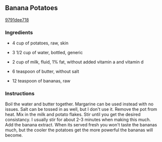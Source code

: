 ## Banana Potatoes

[9791dee718](http://www.food.com/recipe/banana-potatoes-517355)

### Ingredients

 - 4 cup of potatoes, raw, skin

 - 3 1/2 cup of water, bottled, generic

 - 2 cup of milk, fluid, 1% fat, without added vitamin a and vitamin d

 - 6 teaspoon of butter, without salt

 - 12 teaspoon of bananas, raw

### Instructions

Boil the water and butter together. Margarine can be used instead with no issues. Salt can be tossed in as well, but I don't use it. Remove the pot from heat. Mix in the milk and potato flakes. Stir until you get the desired consistancy. I usually stir for about 2-3 minutes when making this much. Add the banana extract. When its served fresh you won't taste the bananas much, but the cooler the potatoes get the more powerful the bananas will become.
